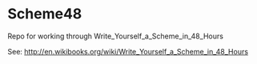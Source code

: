 Scheme48
========

Repo for working through Write_Yourself_a_Scheme_in_48_Hours 

See: http://en.wikibooks.org/wiki/Write_Yourself_a_Scheme_in_48_Hours
